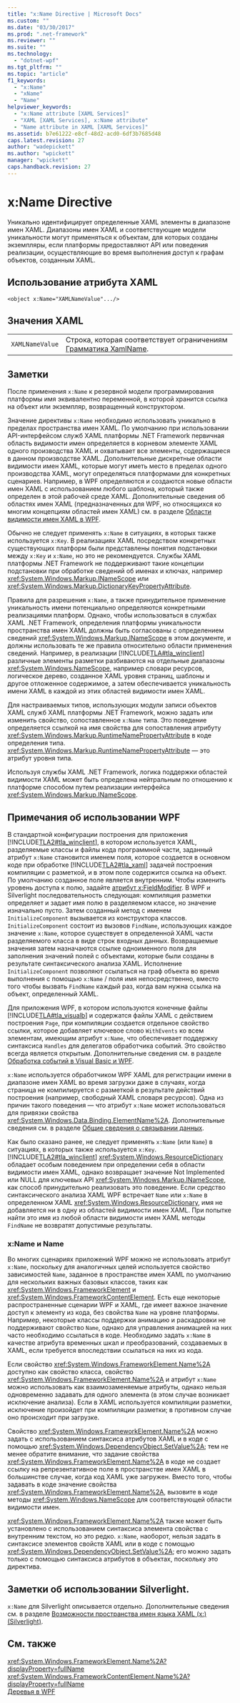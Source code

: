 ```yaml
---
title: "x:Name Directive | Microsoft Docs"
ms.custom: ""
ms.date: "03/30/2017"
ms.prod: ".net-framework"
ms.reviewer: ""
ms.suite: ""
ms.technology: 
  - "dotnet-wpf"
ms.tgt_pltfrm: ""
ms.topic: "article"
f1_keywords: 
  - "x:Name"
  - "xName"
  - "Name"
helpviewer_keywords: 
  - "x:Name attribute [XAML Services]"
  - "XAML [XAML Services], x:Name attribute"
  - "Name attribute in XAML [XAML Services]"
ms.assetid: b7e61222-e8cf-48d2-acd0-6df3b7685d48
caps.latest.revision: 27
author: "wadepickett"
ms.author: "wpickett"
manager: "wpickett"
caps.handback.revision: 27
---
```

# x:Name Directive
Уникально идентифицирует определенные XAML элементы в диапазоне имен XAML.  Диапазоны имен XAML и соответствующие модели уникальности могут применяться к объектам, для которых созданы экземпляры, если платформы предоставляют API или поведения реализации, осуществляющие во время выполнения доступ к графам объектов, созданным XAML.  
  
## Использование атрибута XAML  
  
```  
<object x:Name="XAMLNameValue".../>  
```  
  
## Значения XAML  
  
|||  
|-|-|  
|`XAMLNameValue`|Строка, которая соответствует ограничениям [Грамматика XamlName](../../../docs/framework/xaml-services/xamlname-grammar.md).|  
  
## Заметки  
 После применения `x:Name` к резервной модели программирования платформы имя эквивалентно переменной, в которой хранится ссылка на объект или экземпляр, возвращенный конструктором.  
  
 Значение директивы `x:Name` необходимо использовать уникально в пределах пространства имен XAML.  По умолчанию при использовании API\-интерфейсом служб XAML платформы .NET Framework первичная область видимости имен определяется в корневом элементе XAML одного производства XAML и охватывает все элементы, содержащиеся в данном производстве XAML.  Дополнительные дискретные области видимости имен XAML, которые могут иметь место в пределах одного производства XAML, могут определяться платформами для конкретных сценариев.  Например, в WPF определяются и создаются новые области имен XAML с использованием любого шаблона, который также определен в этой рабочей среде XAML.  Дополнительные сведения об областях имен XAML \(предназначенных для WPF, но относящихся ко многим концепциям областей имен XAML\) см. в разделе [Области видимости имен XAML в WPF](../../../ocs/framework/wpf/advanced/wpf-xaml-namescopes.md).  
  
 Обычно не следует применять `x:Name` в ситуациях, в которых также используется `x:Key`.  В реализациях XAML посредством конкретных существующих платформ были представлены понятия подстановки между `x:Key` и `x:Name`, но это не рекомендуется.  Службы XAML платформы .NET Framework не поддерживают такие концепции подстановки при обработке сведений об именах и ключах, например <xref:System.Windows.Markup.INameScope> или <xref:System.Windows.Markup.DictionaryKeyPropertyAttribute>.  
  
 Правила для разрешения `x:Name`, а также принудительное применение уникальность имени потенциально определяются конкретными реализациями платформ.  Однако, чтобы использоваться в службах XAML .NET Framework, определения платформы уникальности пространства имен XAML должны быть согласованы с определением сведений <xref:System.Windows.Markup.INameScope> в этом документе, и должны использовать те же правила относительно области применения сведений.  Например, в реализации [!INCLUDE[TLA#tla_winclient](../../../includes/tlasharptla-winclient-md.md)] различные элементы разметки разбиваются на отдельные диапазоны <xref:System.Windows.NameScope>, например словари ресурсов, логическое дерево, созданное XAML уровня страниц, шаблоны и другое отложенное содержимое, а затем обеспечивается уникальность имени XAML в каждой из этих областей видимости имен XAML.  
  
 Для настраиваемых типов, использующих модули записи объектов XAML служб XAML платформы .NET Framework, можно задать или изменить свойство, сопоставленное `x:Name` типа.  Это поведение определяется ссылкой на имя свойства для сопоставления атрибуту <xref:System.Windows.Markup.RuntimeNamePropertyAttribute> в коде определения типа.  <xref:System.Windows.Markup.RuntimeNamePropertyAttribute> — это атрибут уровня типа.  
  
 Используя службы XAML .NET Framework, логика поддержки областей видимости XAML может быть определена нейтральным по отношению к платформе способом путем реализации интерфейса <xref:System.Windows.Markup.INameScope>.  
  
## Примечания об использовании WPF  
 В стандартной конфигурации построения для приложения [!INCLUDE[TLA2#tla_winclient](../../../includes/tla2sharptla-winclient-md.md)], в котором используется XAML, разделяемые классы и файлы кода программной части, заданный атрибут `x:Name` становится именем поля, которое создается в основном коде при обработке [!INCLUDE[TLA2#tla_xaml](../../../includes/tla2sharptla-xaml-md.md)] задачей построения компиляции с разметкой, и в этом поле содержится ссылка на объект. По умолчанию созданное поле является внутренним.  Чтобы изменить уровень доступа к полю, задайте [атрибут x:FieldModifier](../../../docs/framework/xaml-services/x-fieldmodifier-directive.md).  В WPF и Silverlight последовательность следующая: компиляция разметки определяет и задает имя полю в разделяемом классе, но значение изначально пусто.  Затем созданный метод с именем `InitializeComponent` вызывается из конструктора классов.  `InitializeComponent` состоит из вызовов `FindName`, использующих каждое значение `x:Name`, которое существует в определенной XAML части разделяемого класса в виде строк входных данных.  Возвращаемые значения затем назначаются ссылке одноименного поля для заполнения значений полей с объектами, которые были созданы в результате синтаксического анализа XAML.  Исполнение `InitializeComponent` позволяют ссылаться на граф объекта во время выполнения с помощью `x:Name` \/ поля имя непосредственно, вместо того чтобы вызвать `FindName` каждый раз, когда вам нужна ссылка на объект, определенный XAML.  
  
 Для приложения WPF, в котором используются конечные файлы [!INCLUDE[TLA#tla_visualb](../../../includes/tlasharptla-visualb-md.md)] и содержатся файлы XAML с действием построения `Page`, при компиляции создается отдельное свойство ссылки, которое добавляет ключевое слово `WithEvents` ко всем элементам, имеющим атрибут `x:Name`, что обеспечивает поддержку синтаксиса `Handles` для делегатов обработчика событий.  Это свойство всегда является открытым.  Дополнительные сведения см. в разделе [Обработка событий в Visual Basic и WPF](../../../ocs/framework/wpf/advanced/visual-basic-and-wpf-event-handling.md).  
  
 `x:Name` используется обработчиком WPF XAML для регистрации имени в диапазоне имен XAML во время загрузки даже в случаях, когда страница не компилируется с разметкой в результате действий построения \(например, свободный XAML словаря ресурсов\).  Одна из причин такого поведения — что атрибут `x:Name` может использоваться для привязки свойства <xref:System.Windows.Data.Binding.ElementName%2A>.  Дополнительные сведения см. в разделе [Общие сведения о связывании данных](../../../ocs/framework/wpf/data/data-binding-overview.md).  
  
 Как было сказано ранее, не следует применять `x:Name` \(или `Name`\) в ситуациях, в которых также используется `x:Key`.  [!INCLUDE[TLA2#tla_winclient](../../../includes/tla2sharptla-winclient-md.md)] <xref:System.Windows.ResourceDictionary> обладает особым поведением при определении себя в области видимости имен XAML, однако возвращает значение Not Implemented или NULL для ключевых API <xref:System.Windows.Markup.INameScope>, как способ принудительно реализовать это поведение.  Если средство синтаксического анализа XAML WPF встречает `Name` или `x:Name` в определенном XAML <xref:System.Windows.ResourceDictionary>, имя не добавляется ни в одну из областей видимости имен XAML.  При попытке найти это имя из любой области видимости имен XAML методы `FindName` не возвратят допустимые результаты.  
  
### x:Name и Name  
 Во многих сценариях приложений WPF можно не использовать атрибут `x:Name`, поскольку для аналогичных целей используется свойство зависимостей `Name`, заданное в пространстве имен XAML по умолчанию для нескольких важных базовых классов, таких как <xref:System.Windows.FrameworkElement> и <xref:System.Windows.FrameworkContentElement>.  Есть еще некоторые распространенные сценарии WPF и XAML, где имеет важное значение доступ к элементу из кода, без свойства `Name` на уровне платформы.  Например, некоторые классы поддержки анимацию и раскадровки не поддерживают свойство `Name`, однако для управления анимацией на них часто необходимо ссылаться в коде.  Необходимо задать `x:Name` в качестве атрибута временных шкал и преобразований, создаваемых в XAML, если требуется впоследствии ссылаться на них из кода.  
  
 Если свойство <xref:System.Windows.FrameworkElement.Name%2A> доступно как свойство класса, свойство <xref:System.Windows.FrameworkElement.Name%2A> и атрибут `x:Name` можно использовать как взаимозаменяемые атрибуты, однако нельзя одновременно задавать для одного элемента \(в этом случае возникает исключение анализа\).  Если в XAML используется компиляции разметки, исключение произойдет при компиляции разметки; в противном случае оно происходит при загрузке.  
  
 Свойство <xref:System.Windows.FrameworkElement.Name%2A> можно задать с использованием синтаксиса атрибутов XAML и в коде с помощью <xref:System.Windows.DependencyObject.SetValue%2A>; тем не менее обратите внимание, что задание свойства <xref:System.Windows.FrameworkElement.Name%2A> в коде не создает ссылку на репрезентативное поле в пространстве имен XAML в большинстве случае, когда код XAML уже загружен.  Вместо того, чтобы задавать в коде значение свойства <xref:System.Windows.FrameworkElement.Name%2A>, вызовите в коде методы <xref:System.Windows.NameScope> для соответствующей области видимости имен.  
  
 <xref:System.Windows.FrameworkElement.Name%2A> также может быть установлено с использованием синтаксиса элемента свойства с внутренним текстом, но это редко.  `x:Name`, наоборот, нельзя задать в синтаксисе элементов свойств XAML или в коде с помощью <xref:System.Windows.DependencyObject.SetValue%2A>; его можно задать только с помощью синтаксиса атрибутов в объектах, поскольку это директива.  
  
## Заметки об использовании Silverlight.  
 `x:Name` для Silverlight описывается отдельно.  Дополнительные сведения см. в разделе [Возможности пространства имен языка XAML \(x:\) \(Silverlight\)](http://go.microsoft.com/fwlink/?LinkId=199081).  
  
## См. также  
 <xref:System.Windows.FrameworkElement.Name%2A?displayProperty=fullName>   
 <xref:System.Windows.FrameworkContentElement.Name%2A?displayProperty=fullName>   
 [Деревья в WPF](../../../ocs/framework/wpf/advanced/trees-in-wpf.md)